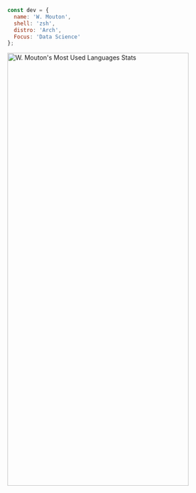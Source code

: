 
```javascript
const dev = {
  name: 'W. Mouton',
  shell: 'zsh',
  distro: 'Arch',
  Focus: 'Data Science'
};
```

<img alt="W. Mouton's Most Used Languages Stats" height="50%" width="90%" src="https://github-readme-stats.vercel.app/api/top-langs/?username=wmouton&amp;layout=compact&amp;theme=tokionight&amp;text_color=fff&amp;bg_color=050F2C&amp;border_color=0D1117&amp;langs_count=15">
